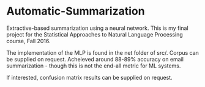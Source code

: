# Automatic-Summarization
Extractive-based summarization using a neural network. This is my final project for the Statistical Approaches to Natural Language Processing course, Fall 2016.

The implementation of the MLP is found in the net folder of src/.
Corpus can be supplied on request. Acheieved around 88-89% accuracy on email summarization - though this is not the end-all metric for ML systems. 

If interested, confusion matrix results can be supplied on request.
